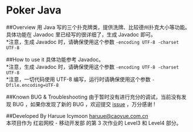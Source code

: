Poker Java
===============
##Overview
用 Java 写的三个扑克牌类，提供洗牌、比较德州扑克大小等功能。<br />
具体功能在 Javadoc 里已经写的很详细了，生成 Javadoc 即可。<br />
*注意，生成 Javadoc 时，请确保使用这个参数 <code>-encoding UTF-8 -charset UTF-8</code> 

##How to use it
具体功能参考 Javadoc。<br />
*注意，生成 Javadoc 时，请确保使用这个参数 <code>-encoding UTF-8 -charset UTF-8</code><br /> 
*注意，一切代码使用 UTF-8 编写，运行时请确保使用这个参数 <code>-Dfile.encoding=UTF-8</code>

##Known BUG & Troubleshooting
由于暂时没有进行充分的调试，当前没有发现 BUG ，如果你发现了新的 BUG ，欢迎提交 [issue](https://github.com/haruue/DrawGraph_Java/issues) ，万分感谢 !

##Developed By
Haruue Icymoon <haruue@caoyue.com.cn> <br />
本项目作为 红岩网校 - 移动开发部 的第 3 次作业的 Level3 和 Level4 部分。

<!--
* * * * * * * * * * * * * * * * * * * * * * * *
* REDROCK-TEAM HOMEWORK 3 (20151017)          *
* Level 3 - Poker & Shuffle                   *
* Level 4 - Texas Poker                       *
* Author:  Haruue Icymoon                     *
* Time:    Fri Oct 23 18:24:31 CST 2015       *
* Website: http://www.caoyue.com.cn/          *
* * * * * * * * * * * * * * * * * * * * * * * *
-->